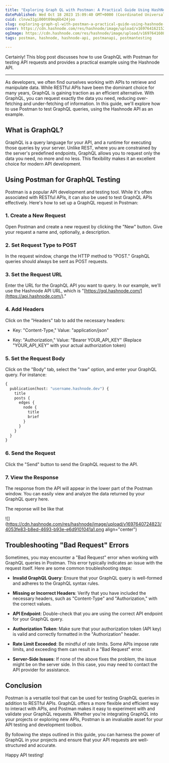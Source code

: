 ```yaml
---
title: "Exploring Graph QL with Postman: A Practical Guide Using HashNode Api"
datePublished: Wed Oct 18 2023 15:09:40 GMT+0000 (Coordinated Universal Time)
cuid: clnvw31gi000t09mq6b424joo
slug: exploring-graph-ql-with-postman-a-practical-guide-using-hashnode-api
cover: https://cdn.hashnode.com/res/hashnode/image/upload/v1697641621520/5ab43b78-7aa1-4ace-a81d-b84b052a5a66.png
ogImage: https://cdn.hashnode.com/res/hashnode/image/upload/v1697641608756/beb77989-d1eb-43e4-9cd5-b31be50a08ae.png
tags: postman, hashnode, hashnode-api, postmanapi, postmantesting

---
```


Certainly! This blog post discusses how to use GraphQL with Postman for testing API requests and provides a practical example using the Hashnode API.

---

As developers, we often find ourselves working with APIs to retrieve and manipulate data. While RESTful APIs have been the dominant choice for many years, GraphQL is gaining traction as an efficient alternative. With GraphQL, you can request exactly the data you need, reducing over-fetching and under-fetching of information. In this guide, we'll explore how to use Postman to test GraphQL queries, using the Hashnode API as an example.

## What is GraphQL?

GraphQL is a query language for your API, and a runtime for executing those queries by your server. Unlike REST, where you are constrained by the server's predefined endpoints, GraphQL allows you to request only the data you need, no more and no less. This flexibility makes it an excellent choice for modern API development.

## Using Postman for GraphQL Testing

Postman is a popular API development and testing tool. While it's often associated with RESTful APIs, it can also be used to test GraphQL APIs effectively. Here's how to set up a GraphQL request in Postman:

### 1\. Create a New Request

Open Postman and create a new request by clicking the "New" button. Give your request a name and, optionally, a description.

### 2\. Set Request Type to POST

In the request window, change the HTTP method to "POST." GraphQL queries should always be sent as POST requests.

### 3\. Set the Request URL

Enter the URL for the GraphQL API you want to query. In our example, we'll use the Hashnode API URL, which is "[https://gql.hashnode.com/](https://api.hashnode.com/)."

### 4\. Add Headers

Click on the "Headers" tab to add the necessary headers:

* Key: "Content-Type," Value: "application/json"
    
* Key: "Authorization," Value: "Bearer YOUR\_API\_KEY" (Replace "YOUR\_API\_KEY" with your actual authorization token)
    

### 5\. Set the Request Body

Click on the "Body" tab, select the "raw" option, and enter your GraphQL query. For instance:

```graphql
{
  publication(host: "username.hashnode.dev") {
    title
    posts {
      edges {
        node {
          title
          brief
        }
      }
    }
  }
}
```

### 6\. Send the Request

Click the "Send" button to send the GraphQL request to the API.

### 7\. View the Response

The response from the API will appear in the lower part of the Postman window. You can easily view and analyze the data returned by your GraphQL query here.

The reponse will be like that

![](https://cdn.hashnode.com/res/hashnode/image/upload/v1697640724823/4053fe83-b8ed-4693-b93e-e6d9101041a1.png align="center")

## Troubleshooting "Bad Request" Errors

Sometimes, you may encounter a "Bad Request" error when working with GraphQL queries in Postman. This error typically indicates an issue with the request itself. Here are some common troubleshooting steps:

* **Invalid GraphQL Query**: Ensure that your GraphQL query is well-formed and adheres to the GraphQL syntax rules.
    
* **Missing or Incorrect Headers**: Verify that you have included the necessary headers, such as "Content-Type" and "Authorization," with the correct values.
    
* **API Endpoint**: Double-check that you are using the correct API endpoint for your GraphQL query.
    
* **Authorization Token**: Make sure that your authorization token (API key) is valid and correctly formatted in the "Authorization" header.
    
* **Rate Limit Exceeded**: Be mindful of rate limits. Some APIs impose rate limits, and exceeding them can result in a "Bad Request" error.
    
* **Server-Side Issues**: If none of the above fixes the problem, the issue might be on the server side. In this case, you may need to contact the API provider for assistance.
    

## Conclusion

Postman is a versatile tool that can be used for testing GraphQL queries in addition to RESTful APIs. GraphQL offers a more flexible and efficient way to interact with APIs, and Postman makes it easy to experiment with and validate your GraphQL requests. Whether you're integrating GraphQL into your projects or exploring new APIs, Postman is an invaluable asset for your API testing and development toolbox.

By following the steps outlined in this guide, you can harness the power of GraphQL in your projects and ensure that your API requests are well-structured and accurate.

Happy API testing!